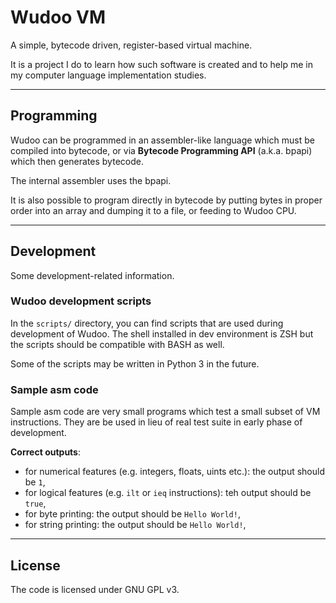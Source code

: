 # Wudoo VM

A simple, bytecode driven, register-based virtual machine.

It is a project I do to learn how such software is created and
to help me in my computer language implementation studies.

----

## Programming

Wudoo can be programmed in an assembler-like language which must be compiled into bytecode, or
via  **Bytecode Programming API** (a.k.a. bpapi) which then generates bytecode.

The internal assembler uses the bpapi.

It is also possible to program directly in bytecode by putting bytes in proper order into an array and
dumping it to a file, or feeding to Wudoo CPU.


----

## Development

Some development-related information.


### Wudoo development scripts

In the `scripts/` directory, you can find scripts that are used during development of Wudoo.
The shell installed in dev environment is ZSH but the scripts should be compatible with BASH as well.

Some of the scripts may be written in Python 3 in the future.


### Sample asm code

Sample asm code are very small programs which test a small subset of VM instructions.
They are be used in lieu of real test suite in early phase of development.

**Correct outputs**:

- for numerical features (e.g. integers, floats, uints etc.): the output should be `1`,
- for logical features (e.g. `ilt` or `ieq` instructions): teh output should be `true`,
- for byte printing: the output should be `Hello World!`,
- for string printing: the output should be `Hello World!`,


----

## License

The code is licensed under GNU GPL v3.
